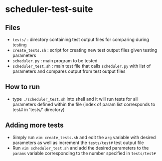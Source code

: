 # scheduler-test-suite

## Files
 * `tests/` : directory containing test output files for comparing during testing
 * `create_tests.sh` : script for creating new test output files given testing parameters
 * `scheduler.py` : main program to be tested
 * `scheduler_test.sh` : main test file that calls `scheduler.py` with list of parameters and compares output from test output files

## How to run
 * type `./scheduler_test.sh` into shell and it will run tests for all parameters defined within the file (index of param list corresponds to test# in 'tests/' directory)

## Adding more tests
 * Simply run `vim create_tests.sh` and edit the `arg` variable with desired parameters as well as increment the `tests/test#` test output file 
 * Run `vim scheduler_test.sh` and add the desired parameters to the `params` variable corresponding to the number specified in `tests/test#`
